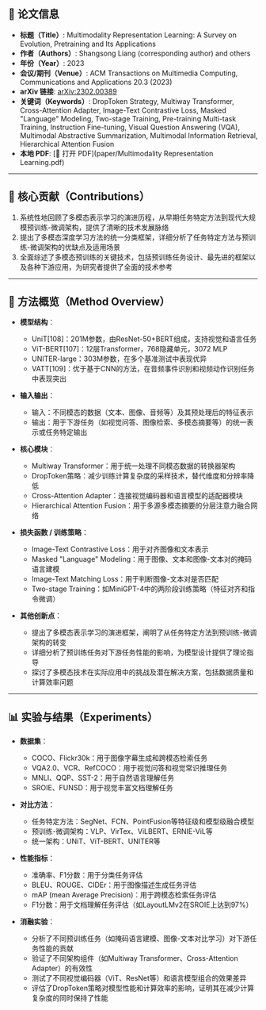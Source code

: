 ## 📘 论文信息

- **标题（Title）**: Multimodality Representation Learning: A Survey on Evolution, Pretraining and Its Applications
- **作者（Authors）**: Shangsong Liang (corresponding author) and others
- **年份（Year）**: 2023
- **会议/期刊（Venue）**: ACM Transactions on Multimedia Computing, Communications and Applications 20.3 (2023)
- **arXiv 链接**: [arXiv:2302.00389](https://arxiv.org/abs/2302.00389)
- **关键词（Keywords）**: DropToken Strategy, Multiway Transformer, Cross-Attention Adapter, Image-Text Contrastive Loss, Masked "Language" Modeling, Two-stage Training, Pre-training Multi-task Training, Instruction Fine-tuning, Visual Question Answering (VQA), Multimodal Abstractive Summarization, Multimodal Information Retrieval, Hierarchical Attention Fusion
- **本地 PDF**: [📂 打开 PDF](paper/Multimodality Representation Learning.pdf)

---

## 🎯 核心贡献（Contributions）

1. 系统性地回顾了多模态表示学习的演进历程，从早期任务特定方法到现代大规模预训练-微调架构，提供了清晰的技术发展脉络 
2. 提出了多模态深度学习方法的统一分类框架，详细分析了任务特定方法与预训练-微调架构的优缺点及适用场景 
3. 全面综述了多模态预训练的关键技术，包括预训练任务设计、最先进的框架以及各种下游应用，为研究者提供了全面的技术参考 

---

## 🧠 方法概览（Method Overview）

- **模型结构**：
  - UniT[108]：201M参数，由ResNet-50+BERT组成，支持视觉和语言任务
  - ViT-BERT[107]：12层Transformer，768隐藏单元，3072 MLP
  - UNITER-large：303M参数，在多个基准测试中表现优异
  - VATT[109]：优于基于CNN的方法，在音频事件识别和视频动作识别任务中表现突出

- **输入输出**：
  - 输入：不同模态的数据（文本、图像、音频等）及其预处理后的特征表示
  - 输出：用于下游任务（如视觉问答、图像检索、多模态摘要等）的统一表示或任务特定输出

- **核心模块**：
  - Multiway Transformer：用于统一处理不同模态数据的转换器架构
  - DropToken策略：减少训练计算复杂度的采样技术，替代维度和分辨率降低 
  - Cross-Attention Adapter：连接视觉编码器和语言模型的适配器模块
  - Hierarchical Attention Fusion：用于多源多模态摘要的分层注意力融合网络

- **损失函数 / 训练策略**：
  - Image-Text Contrastive Loss：用于对齐图像和文本表示
  - Masked "Language" Modeling：用于图像、文本和图像-文本对的掩码语言建模
  - Image-Text Matching Loss：用于判断图像-文本对是否匹配
  - Two-stage Training：如MiniGPT-4中的两阶段训练策略（特征对齐和指令微调）

- **其他创新点**：
  - 提出了多模态表示学习的演进框架，阐明了从任务特定方法到预训练-微调架构的转变
  - 详细分析了预训练任务对下游任务性能的影响，为模型设计提供了理论指导
  - 探讨了多模态技术在实际应用中的挑战及潜在解决方案，包括数据质量和计算效率问题

---

## 📊 实验与结果（Experiments）

- **数据集**：
  - COCO、Flickr30k：用于图像字幕生成和跨模态检索任务
  - VQA2.0、VCR、RefCOCO：用于视觉问答和视觉常识推理任务
  - MNLI、QQP、SST-2：用于自然语言理解任务
  - SROIE、FUNSD：用于视觉丰富文档理解任务

- **对比方法**：
  - 任务特定方法：SegNet、FCN、PointFusion等特征级和模型级融合模型
  - 预训练-微调架构：VLP、VirTex、ViLBERT、ERNIE-ViL等
  - 统一架构：UNiT、ViT-BERT、UNITER等

- **性能指标**：
  - 准确率、F1分数：用于分类任务评估
  - BLEU、ROUGE、CIDEr：用于图像描述生成任务评估
  - mAP (mean Average Precision)：用于跨模态检索任务评估
  - F1分数：用于文档理解任务评估（如LayoutLMv2在SROIE上达到97%）

- **消融实验**：
  - 分析了不同预训练任务（如掩码语言建模、图像-文本对比学习）对下游任务性能的贡献
  - 验证了不同架构组件（如Multiway Transformer、Cross-Attention Adapter）的有效性
  - 测试了不同视觉编码器（ViT、ResNet等）和语言模型组合的效果差异
  - 评估了DropToken策略对模型性能和计算效率的影响，证明其在减少计算复杂度的同时保持了性能